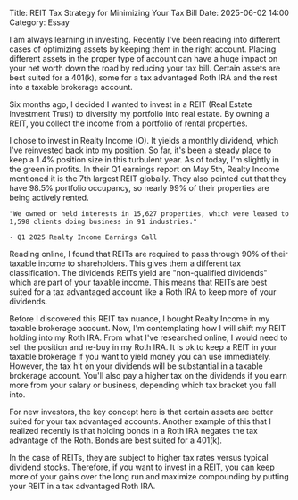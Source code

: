 Title: REIT Tax Strategy for Minimizing Your Tax Bill 
Date: 2025-06-02 14:00 
Category: Essay

I am always learning in investing. Recently I've been reading into different cases of optimizing assets by keeping them in the right account. Placing different assets in the proper type of account can have a huge impact on your net worth down the road by reducing your tax bill. Certain assets are best suited for a 401(k), some for a tax advantaged Roth IRA and the rest into a taxable brokerage account.

Six months ago, I decided I wanted to invest in a REIT (Real Estate Investment Trust) to diversify my portfolio into real estate. By owning a REIT, you collect the income from a portfolio of rental properties. 

I chose to invest in Realty Income (O). It yields a monthly dividend, which I've reinvested back into my position. So far, it's been a steady place to keep a 1.4% position size in this turbulent year. As of today, I'm slightly in the green in profits. In their Q1 earnings report on May 5th, Realty Income mentioned it is the 7th largest REIT globally. They also pointed out that they have 98.5% portfolio occupancy, so nearly 99% of their properties are being actively rented.

    "We owned or held interests in 15,627 properties, which were leased to 1,598 clients doing business in 91 industries."
    
    - Q1 2025 Realty Income Earnings Call

Reading online, I found that REITs are required to pass through 90% of their taxable income to shareholders. This gives them a different tax classification. The dividends REITs yield are "non-qualified dividends" which are part of your taxable income. This means that REITs are best suited for a tax advantaged account like a Roth IRA to keep more of your dividends.

Before I discovered this REIT tax nuance, I bought Realty Income in my taxable brokerage account. Now, I'm contemplating how I will shift my REIT holding into my Roth IRA. From what I've researched online, I would need to sell the position and re-buy in my Roth IRA. It is ok to keep a REIT in your taxable brokerage if you want to yield money you can use immediately.
However, the tax hit on your dividends will be substantial in a taxable brokerage account. You'll also pay a higher tax on the dividends if you earn more from your salary or business, depending which tax bracket you fall into.

For new investors, the key concept here is that certain assets are better suited for your tax advantaged accounts. Another example of this that I realized recently is that holding bonds in a Roth IRA negates the tax advantage of the Roth. Bonds are best suited for a 401(k). 

In the case of REITs, they are subject to higher tax rates versus typical dividend stocks. Therefore, if you want to invest in a REIT, you can keep more of your gains over the long run and maximize compounding by putting your REIT in a tax advantaged Roth IRA.


